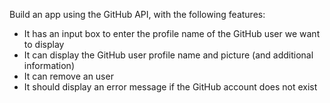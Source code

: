 Build an app using the GitHub API, with the following features:

* It has an input box to enter the profile name of the GitHub user we want to display
* It can display the GitHub user profile name and picture (and additional information)
* It can remove an user
* It should display an error message if the GitHub account does not exist
